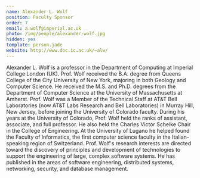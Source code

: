 ```yaml
---
name: Alexander L. Wolf
position: Faculty Sponsor
order: 7
email: a.wolf@imperial.ac.uk
photo: /img/people/alexander-wolf.jpg
hidden: yes
template: person.jade
website: http://www.doc.ic.ac.uk/~alw/
---
```

Alexander L. Wolf is a professor in the Department of Computing at
Imperial College London (UK). Prof. Wolf received the B.A. degree from
Queens College of the City University of New York, majoring in both
Geology and Computer Science.  He received the M.S. and Ph.D. degrees
from the Department of Computer Science at the University of
Massachusetts at Amherst. Prof. Wolf was a Member of the Technical Staff
at AT&T Bell Laboratories (now AT&T Labs Research and Bell Laboratories)
in Murray Hill, New Jersey, before joining the University of Colorado
faculty. During his years at the University of Colorado, Prof. Wolf held
the ranks of assistant, associate, and full professor. He also held the
Charles Victor Schelke Chair in the College of Engineering. At the
University of Lugano he helped found the Faculty of Informatics, the
first computer science faculty in the Italian-speaking region of
Switzerland.  Prof. Wolf's research interests are directed toward the
discovery of principles and development of technologies to support the
engineering of large, complex software systems. He has published in the
areas of software engineering, distributed systems, networking,
security, and database management.
